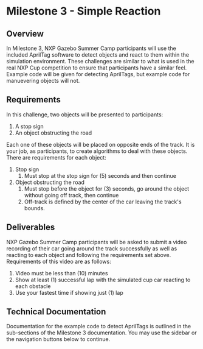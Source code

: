 # Milestone 3 - Simple Reaction

## Overview

In Milestone 3, NXP Gazebo Summer Camp participants will use the included AprilTag software to detect objects and react to them within the simulation environment. These challenges are similar to what is used in the real NXP Cup competition to ensure that participants have a similar feel. Example code will be given for detecting AprilTags, but example code for manuevering objects will not.

## Requirements

In this challenge, two objects will be presented to participants:

1. A stop sign
2. An object obstructing the road

Each one of these objects will be placed on opposite ends of the track. It is your job, as participants, to create algorithms to deal with these objects. There are requirements for each object:

1. Stop sign
   1. Must stop at the stop sign for \(5\) seconds and then continue
2. Object obstructing the road
   1. Must stop before the object for \(3\) seconds, go around the object without going off track, then continue
   2. Off-track is defined by the center of the car leaving the track's bounds.

## Deliverables

NXP Gazebo Summer Camp participants will be asked to submit a video recording of their car going around the track successfully as well as reacting to each object and following the requirements set above. Requirements of this video are as follows:

1. Video must be less than \(10\) minutes
2. Show at least \(1\) successful lap with the simulated cup car reacting to each obstacle
3. Use your fastest time if showing just \(1\) lap

## Technical Documentation

Documentation for the example code to detect AprilTags is outlined in the sub-sections of the Milestone 3 documentation. You may use the sidebar or the navigation buttons below to continue.

